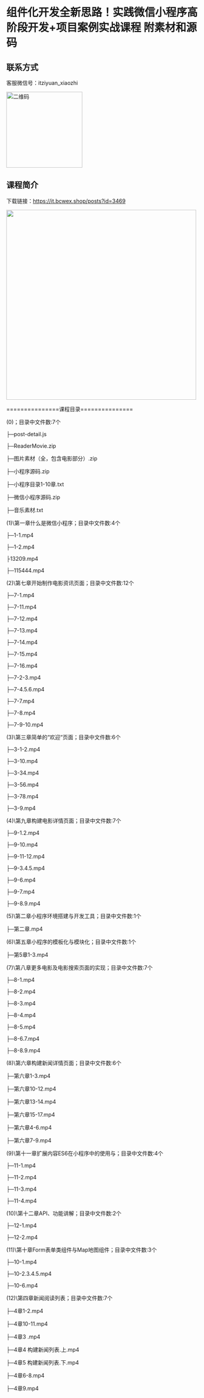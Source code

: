 # 组件化开发全新思路！实践微信小程序高阶段开发+项目案例实战课程 附素材和源码

## 联系方式

客服微信号：itziyuan_xiaozhi

<img src="https://ziyuanyun.oss-cn-guangzhou.aliyuncs.com/common/20240614073449/666b82192834a.jpg" width="200" height="200" alt="二维码">

## 课程简介

下载链接：https://it.bcwex.shop/posts?id=3469

<img src="https://ziyuanyun.oss-cn-guangzhou.aliyuncs.com/yun/20240515185200/664493d0e7824.jpg" width="500" alt="">

  ===============课程目录===============

 (0)；目录中文件数:7个

 ├─post-detail.js

 ├─ReaderMovie.zip

 ├─图片素材（全，包含电影部分）.zip

 ├─小程序源码.zip

 ├─小程序目录1-10章.txt

 ├─微信小程序源码.zip

 ├─音乐素材.txt

 (1)\第一章什么是微信小程序；目录中文件数:4个

 ├─1-1.mp4

 ├─1-2.mp4

 ├13209.mp4

 ├─115444.mp4

 (2)\第七章开始制作电影资讯页面；目录中文件数:12个

 ├─7-1.mp4

 ├─7-11.mp4

 ├─7-12.mp4

 ├─7-13.mp4

 ├─7-14.mp4

 ├─7-15.mp4

 ├─7-16.mp4

 ├─7-2-3.mp4

 ├─7-4.5.6.mp4

 ├─7-7.mp4

 ├─7-8.mp4

 ├─7-9-10.mp4

 (3)\第三章简单的“欢迎“页面；目录中文件数:6个

 ├─3-1-2.mp4

 ├─3-10.mp4

 ├─3-34.mp4

 ├─3-56.mp4

 ├─3-78.mp4

 ├─3-9.mp4

 (4)\第九章构建电影详情页面；目录中文件数:7个

 ├─9-1.2.mp4

 ├─9-10.mp4

 ├─9-11-12.mp4

 ├─9-3.4.5.mp4

 ├─9-6.mp4

 ├─9-7.mp4

 ├─9-8.9.mp4

 (5)\第二章小程序环境搭建与开发工具；目录中文件数:1个

 ├─第二章.mp4

 (6)\第五章小程序的模板化与模块化；目录中文件数:1个

 ├─第5章1-3.mp4

 (7)\第八章更多电影及电影搜索页面的实现；目录中文件数:7个

 ├─8-1.mp4

 ├─8-2.mp4

 ├─8-3.mp4

 ├─8-4.mp4

 ├─8-5.mp4

 ├─8-6.7.mp4

 ├─8-8.9.mp4

 (8)\第六章构建新闻详情页面；目录中文件数:6个

 ├─第六章1-3.mp4

 ├─第六章10-12.mp4

 ├─第六章13-14.mp4

 ├─第六章15-17.mp4

 ├─第六章4-6.mp4

 ├─第六章7-9.mp4

 (9)\第十一章扩展内容ES6在小程序中的使用与；目录中文件数:4个

 ├─11-1.mp4

 ├─11-2.mp4

 ├─11-3.mp4

 ├─11-4.mp4

 (10)\第十二章API、功能讲解；目录中文件数:2个

 ├─12-1.mp4

 ├─12-2.mp4

 (11)\第十章Form表单类组件与Map地图组件；目录中文件数:3个

 ├─10-1.mp4

 ├─10-2.3.4.5.mp4

 ├─10-6.mp4

 (12)\第四章新闻阅读列表；目录中文件数:7个

 ├─4章1-2.mp4

 ├─4章10-11.mp4

 ├─4章3 .mp4

 ├─4章4 构建新闻列表.上.mp4

 ├─4章5 构建新闻列表.下.mp4

 ├─4章6-8.mp4

 ├─4章9.mp4

  